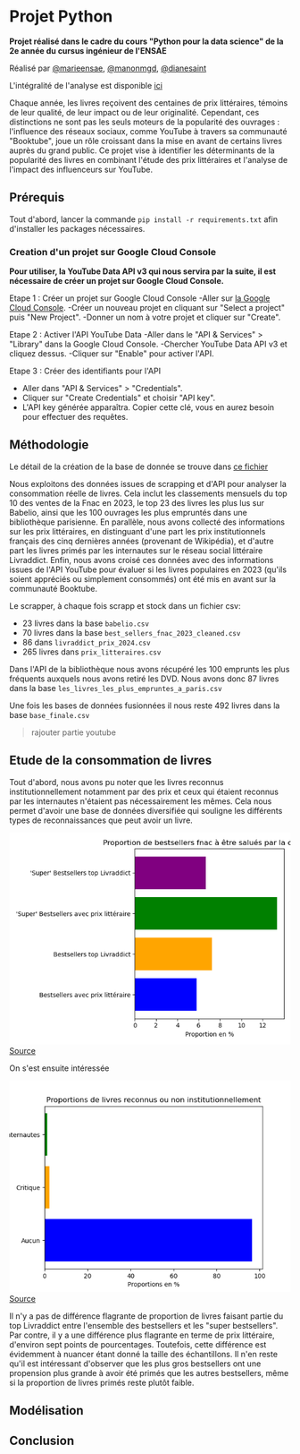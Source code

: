 # Projet Python

**Projet réalisé dans le cadre du cours "Python pour la data science" de la 2e année du cursus ingénieur de l'ENSAE**

Réalisé par [@marieensae](https://github.com/marieensae), [@manonmgd](https://github.com/manonmgd), [@dianesaint](https://github.com/dianesaint)

L'intégralité de l'analyse est disponible [ici](https://github.com/manonmgd/pythonds_MM_MM_DS/blob/main/analyse_de_donn%C3%A9es.ipynb)

Chaque année, les livres reçoivent des centaines de prix littéraires, témoins de leur qualité, de leur impact ou de leur originalité. Cependant, ces distinctions ne sont pas les seuls moteurs de la popularité des ouvrages : l'influence des réseaux sociaux, comme YouTube à travers sa communauté "Booktube", joue un rôle croissant dans la mise en avant de certains livres auprès du grand public. Ce projet vise à identifier les déterminants de la popularité des livres en combinant l'étude des prix littéraires et l'analyse de l'impact des influenceurs sur YouTube.

## Prérequis

Tout d'abord, lancer la commande `pip install -r requirements.txt` afin d'installer les packages nécessaires. 

### Creation d'un projet sur Google Cloud Console

**Pour utiliser, la YouTube Data API v3 qui nous servira par la suite, il est nécessaire de créer un projet sur Google Cloud Console.**

Etape 1 : Créer un projet sur Google Cloud Console
-Aller sur [la Google Cloud Console](https://console.cloud.google.com).
-Créer un nouveau projet en cliquant sur "Select a project" puis "New Project".
-Donner un nom à votre projet et cliquer sur "Create".

Etape 2 : Activer l'API YouTube Data
-Aller dans le "API & Services" > "Library" dans la Google Cloud Console.
-Chercher YouTube Data API v3 et cliquez dessus.
-Cliquer sur "Enable" pour activer l'API.

Etape 3 : Créer des identifiants pour l'API
- Aller dans "API & Services" > "Credentials".
- Cliquer sur "Create Credentials" et choisir "API key".
- L'API key générée apparaîtra. Copier cette clé, vous en aurez besoin pour effectuer des requêtes.


## Méthodologie 

Le détail de la création de la base de donnée se trouve dans [ce fichier](https://github.com/manonmgd/pythonds_MM_MM_DS/blob/main/cr%C3%A9ation_base.ipynb)

Nous exploitons des données issues de scrapping et d'API pour analyser la consommation réelle de livres. Cela inclut les  classements mensuels du top 10 des ventes de la Fnac en 2023, le top 23 des livres les plus lus sur Babelio, ainsi que les 100 ouvrages les plus empruntés dans une bibliothèque parisienne. En parallèle, nous avons collecté des informations sur les prix littéraires, en distinguant d'une part les prix institutionnels français des cinq dernières années (provenant de Wikipédia), et d'autre part les livres primés par les internautes sur le réseau social littéraire Livraddict. Enfin, nous avons croisé ces données avec des informations issues de l'API YouTube pour évaluer si les livres populaires en 2023 (qu'ils soient appréciés ou simplement consommés) ont été mis en avant sur la communauté Booktube.

Le scrapper, à chaque fois scrapp et stock dans un fichier csv:
- 23 livres dans la base `babelio.csv`
- 70 livres dans la base `best_sellers_fnac_2023_cleaned.csv`
- 86 dans `livraddict_prix_2024.csv`
- 265 livres dans `prix_litteraires.csv`

Dans l'API de la bibliothèque nous avons récupéré les 100 emprunts les plus fréquents auxquels nous avons retiré les DVD. Nous avons donc 87 livres dans la base `les_livres_les_plus_empruntes_a_paris.csv`

Une fois les bases de données fusionnées il nous reste 492 livres dans la base `base_finale.csv`

> rajouter partie youtube

## Etude de la consommation de livres

Tout d'abord, nous avons pu noter que les livres reconnus institutionnellement notamment par des prix et ceux qui étaient reconnus par les internautes n'étaient pas nécessairement les mêmes. Cela nous permet d'avoir une base de données diversifiée qui souligne les différents types de reconnaissances que peut avoir un livre.

   ![image](proportion_bestsellers_fnac_prix.png)   
   [Source](https://github.com/manonmgd/pythonds_MM_MM_DS/blob/main/analyse_de_donn%C3%A9es.ipynb)

On s'est ensuite intéressée 

   ![image](reco_institutionnelle.png)   
   [Source](https://github.com/manonmgd/pythonds_MM_MM_DS/blob/main/analyse_de_donn%C3%A9es.ipynb)
 
  Il n'y a pas de différence flagrante de proportion de livres faisant partie du top Livraddict entre l'ensemble des bestsellers et les "super bestsellers". Par contre, il y a une différence plus flagrante en terme de prix littéraire, d'environ sept points de pourcentages. Toutefois, cette différence est évidemment à nuancer étant donné la taille des échantillons. Il n'en reste qu'il est intéressant d'observer que les plus gros bestsellers ont une propension plus grande à avoir été primés que les autres bestsellers, même si la proportion de livres primés reste plutôt faible.

## Modélisation

## Conclusion

